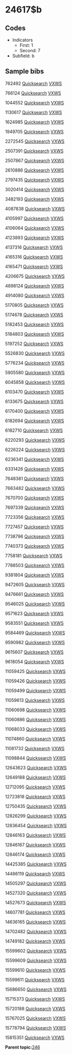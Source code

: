 # 24617$b

## Codes

-   Indicators
    -   First: 1
    -   Second: 7
-   Subfield: b

## Sample bibs

762492 [Quicksearch](https://search.library.yale.edu/catalog/762492) [VXWS](http://prodorbis.library.yale.edu:7014/vxws/GetHoldingsService?bibId=762492)

766124 [Quicksearch](https://search.library.yale.edu/catalog/766124) [VXWS](http://prodorbis.library.yale.edu:7014/vxws/GetHoldingsService?bibId=766124)

1044552 [Quicksearch](https://search.library.yale.edu/catalog/1044552) [VXWS](http://prodorbis.library.yale.edu:7014/vxws/GetHoldingsService?bibId=1044552)

1130617 [Quicksearch](https://search.library.yale.edu/catalog/1130617) [VXWS](http://prodorbis.library.yale.edu:7014/vxws/GetHoldingsService?bibId=1130617)

1624985 [Quicksearch](https://search.library.yale.edu/catalog/1624985) [VXWS](http://prodorbis.library.yale.edu:7014/vxws/GetHoldingsService?bibId=1624985)

1949705 [Quicksearch](https://search.library.yale.edu/catalog/1949705) [VXWS](http://prodorbis.library.yale.edu:7014/vxws/GetHoldingsService?bibId=1949705)

2272545 [Quicksearch](https://search.library.yale.edu/catalog/2272545) [VXWS](http://prodorbis.library.yale.edu:7014/vxws/GetHoldingsService?bibId=2272545)

2507391 [Quicksearch](https://search.library.yale.edu/catalog/2507391) [VXWS](http://prodorbis.library.yale.edu:7014/vxws/GetHoldingsService?bibId=2507391)

2507867 [Quicksearch](https://search.library.yale.edu/catalog/2507867) [VXWS](http://prodorbis.library.yale.edu:7014/vxws/GetHoldingsService?bibId=2507867)

2610886 [Quicksearch](https://search.library.yale.edu/catalog/2610886) [VXWS](http://prodorbis.library.yale.edu:7014/vxws/GetHoldingsService?bibId=2610886)

2797435 [Quicksearch](https://search.library.yale.edu/catalog/2797435) [VXWS](http://prodorbis.library.yale.edu:7014/vxws/GetHoldingsService?bibId=2797435)

3020414 [Quicksearch](https://search.library.yale.edu/catalog/3020414) [VXWS](http://prodorbis.library.yale.edu:7014/vxws/GetHoldingsService?bibId=3020414)

3482193 [Quicksearch](https://search.library.yale.edu/catalog/3482193) [VXWS](http://prodorbis.library.yale.edu:7014/vxws/GetHoldingsService?bibId=3482193)

4087838 [Quicksearch](https://search.library.yale.edu/catalog/4087838) [VXWS](http://prodorbis.library.yale.edu:7014/vxws/GetHoldingsService?bibId=4087838)

4105997 [Quicksearch](https://search.library.yale.edu/catalog/4105997) [VXWS](http://prodorbis.library.yale.edu:7014/vxws/GetHoldingsService?bibId=4105997)

4106064 [Quicksearch](https://search.library.yale.edu/catalog/4106064) [VXWS](http://prodorbis.library.yale.edu:7014/vxws/GetHoldingsService?bibId=4106064)

4123893 [Quicksearch](https://search.library.yale.edu/catalog/4123893) [VXWS](http://prodorbis.library.yale.edu:7014/vxws/GetHoldingsService?bibId=4123893)

4137316 [Quicksearch](https://search.library.yale.edu/catalog/4137316) [VXWS](http://prodorbis.library.yale.edu:7014/vxws/GetHoldingsService?bibId=4137316)

4165316 [Quicksearch](https://search.library.yale.edu/catalog/4165316) [VXWS](http://prodorbis.library.yale.edu:7014/vxws/GetHoldingsService?bibId=4165316)

4165471 [Quicksearch](https://search.library.yale.edu/catalog/4165471) [VXWS](http://prodorbis.library.yale.edu:7014/vxws/GetHoldingsService?bibId=4165471)

4206675 [Quicksearch](https://search.library.yale.edu/catalog/4206675) [VXWS](http://prodorbis.library.yale.edu:7014/vxws/GetHoldingsService?bibId=4206675)

4898124 [Quicksearch](https://search.library.yale.edu/catalog/4898124) [VXWS](http://prodorbis.library.yale.edu:7014/vxws/GetHoldingsService?bibId=4898124)

4914080 [Quicksearch](https://search.library.yale.edu/catalog/4914080) [VXWS](http://prodorbis.library.yale.edu:7014/vxws/GetHoldingsService?bibId=4914080)

5170805 [Quicksearch](https://search.library.yale.edu/catalog/5170805) [VXWS](http://prodorbis.library.yale.edu:7014/vxws/GetHoldingsService?bibId=5170805)

5174678 [Quicksearch](https://search.library.yale.edu/catalog/5174678) [VXWS](http://prodorbis.library.yale.edu:7014/vxws/GetHoldingsService?bibId=5174678)

5182453 [Quicksearch](https://search.library.yale.edu/catalog/5182453) [VXWS](http://prodorbis.library.yale.edu:7014/vxws/GetHoldingsService?bibId=5182453)

5184803 [Quicksearch](https://search.library.yale.edu/catalog/5184803) [VXWS](http://prodorbis.library.yale.edu:7014/vxws/GetHoldingsService?bibId=5184803)

5197252 [Quicksearch](https://search.library.yale.edu/catalog/5197252) [VXWS](http://prodorbis.library.yale.edu:7014/vxws/GetHoldingsService?bibId=5197252)

5526830 [Quicksearch](https://search.library.yale.edu/catalog/5526830) [VXWS](http://prodorbis.library.yale.edu:7014/vxws/GetHoldingsService?bibId=5526830)

5776234 [Quicksearch](https://search.library.yale.edu/catalog/5776234) [VXWS](http://prodorbis.library.yale.edu:7014/vxws/GetHoldingsService?bibId=5776234)

5905580 [Quicksearch](https://search.library.yale.edu/catalog/5905580) [VXWS](http://prodorbis.library.yale.edu:7014/vxws/GetHoldingsService?bibId=5905580)

6045858 [Quicksearch](https://search.library.yale.edu/catalog/6045858) [VXWS](http://prodorbis.library.yale.edu:7014/vxws/GetHoldingsService?bibId=6045858)

6103470 [Quicksearch](https://search.library.yale.edu/catalog/6103470) [VXWS](http://prodorbis.library.yale.edu:7014/vxws/GetHoldingsService?bibId=6103470)

6133675 [Quicksearch](https://search.library.yale.edu/catalog/6133675) [VXWS](http://prodorbis.library.yale.edu:7014/vxws/GetHoldingsService?bibId=6133675)

6170400 [Quicksearch](https://search.library.yale.edu/catalog/6170400) [VXWS](http://prodorbis.library.yale.edu:7014/vxws/GetHoldingsService?bibId=6170400)

6182694 [Quicksearch](https://search.library.yale.edu/catalog/6182694) [VXWS](http://prodorbis.library.yale.edu:7014/vxws/GetHoldingsService?bibId=6182694)

6182710 [Quicksearch](https://search.library.yale.edu/catalog/6182710) [VXWS](http://prodorbis.library.yale.edu:7014/vxws/GetHoldingsService?bibId=6182710)

6220293 [Quicksearch](https://search.library.yale.edu/catalog/6220293) [VXWS](http://prodorbis.library.yale.edu:7014/vxws/GetHoldingsService?bibId=6220293)

6226224 [Quicksearch](https://search.library.yale.edu/catalog/6226224) [VXWS](http://prodorbis.library.yale.edu:7014/vxws/GetHoldingsService?bibId=6226224)

6236341 [Quicksearch](https://search.library.yale.edu/catalog/6236341) [VXWS](http://prodorbis.library.yale.edu:7014/vxws/GetHoldingsService?bibId=6236341)

6331426 [Quicksearch](https://search.library.yale.edu/catalog/6331426) [VXWS](http://prodorbis.library.yale.edu:7014/vxws/GetHoldingsService?bibId=6331426)

7648381 [Quicksearch](https://search.library.yale.edu/catalog/7648381) [VXWS](http://prodorbis.library.yale.edu:7014/vxws/GetHoldingsService?bibId=7648381)

7663482 [Quicksearch](https://search.library.yale.edu/catalog/7663482) [VXWS](http://prodorbis.library.yale.edu:7014/vxws/GetHoldingsService?bibId=7663482)

7670700 [Quicksearch](https://search.library.yale.edu/catalog/7670700) [VXWS](http://prodorbis.library.yale.edu:7014/vxws/GetHoldingsService?bibId=7670700)

7697339 [Quicksearch](https://search.library.yale.edu/catalog/7697339) [VXWS](http://prodorbis.library.yale.edu:7014/vxws/GetHoldingsService?bibId=7697339)

7723356 [Quicksearch](https://search.library.yale.edu/catalog/7723356) [VXWS](http://prodorbis.library.yale.edu:7014/vxws/GetHoldingsService?bibId=7723356)

7727457 [Quicksearch](https://search.library.yale.edu/catalog/7727457) [VXWS](http://prodorbis.library.yale.edu:7014/vxws/GetHoldingsService?bibId=7727457)

7738796 [Quicksearch](https://search.library.yale.edu/catalog/7738796) [VXWS](http://prodorbis.library.yale.edu:7014/vxws/GetHoldingsService?bibId=7738796)

7740373 [Quicksearch](https://search.library.yale.edu/catalog/7740373) [VXWS](http://prodorbis.library.yale.edu:7014/vxws/GetHoldingsService?bibId=7740373)

7758181 [Quicksearch](https://search.library.yale.edu/catalog/7758181) [VXWS](http://prodorbis.library.yale.edu:7014/vxws/GetHoldingsService?bibId=7758181)

7788503 [Quicksearch](https://search.library.yale.edu/catalog/7788503) [VXWS](http://prodorbis.library.yale.edu:7014/vxws/GetHoldingsService?bibId=7788503)

9381804 [Quicksearch](https://search.library.yale.edu/catalog/9381804) [VXWS](http://prodorbis.library.yale.edu:7014/vxws/GetHoldingsService?bibId=9381804)

9472605 [Quicksearch](https://search.library.yale.edu/catalog/9472605) [VXWS](http://prodorbis.library.yale.edu:7014/vxws/GetHoldingsService?bibId=9472605)

9476661 [Quicksearch](https://search.library.yale.edu/catalog/9476661) [VXWS](http://prodorbis.library.yale.edu:7014/vxws/GetHoldingsService?bibId=9476661)

9546025 [Quicksearch](https://search.library.yale.edu/catalog/9546025) [VXWS](http://prodorbis.library.yale.edu:7014/vxws/GetHoldingsService?bibId=9546025)

9571623 [Quicksearch](https://search.library.yale.edu/catalog/9571623) [VXWS](http://prodorbis.library.yale.edu:7014/vxws/GetHoldingsService?bibId=9571623)

9583551 [Quicksearch](https://search.library.yale.edu/catalog/9583551) [VXWS](http://prodorbis.library.yale.edu:7014/vxws/GetHoldingsService?bibId=9583551)

9584469 [Quicksearch](https://search.library.yale.edu/catalog/9584469) [VXWS](http://prodorbis.library.yale.edu:7014/vxws/GetHoldingsService?bibId=9584469)

9590982 [Quicksearch](https://search.library.yale.edu/catalog/9590982) [VXWS](http://prodorbis.library.yale.edu:7014/vxws/GetHoldingsService?bibId=9590982)

9615607 [Quicksearch](https://search.library.yale.edu/catalog/9615607) [VXWS](http://prodorbis.library.yale.edu:7014/vxws/GetHoldingsService?bibId=9615607)

9618054 [Quicksearch](https://search.library.yale.edu/catalog/9618054) [VXWS](http://prodorbis.library.yale.edu:7014/vxws/GetHoldingsService?bibId=9618054)

11059425 [Quicksearch](https://search.library.yale.edu/catalog/11059425) [VXWS](http://prodorbis.library.yale.edu:7014/vxws/GetHoldingsService?bibId=11059425)

11059426 [Quicksearch](https://search.library.yale.edu/catalog/11059426) [VXWS](http://prodorbis.library.yale.edu:7014/vxws/GetHoldingsService?bibId=11059426)

11059499 [Quicksearch](https://search.library.yale.edu/catalog/11059499) [VXWS](http://prodorbis.library.yale.edu:7014/vxws/GetHoldingsService?bibId=11059499)

11059613 [Quicksearch](https://search.library.yale.edu/catalog/11059613) [VXWS](http://prodorbis.library.yale.edu:7014/vxws/GetHoldingsService?bibId=11059613)

11060698 [Quicksearch](https://search.library.yale.edu/catalog/11060698) [VXWS](http://prodorbis.library.yale.edu:7014/vxws/GetHoldingsService?bibId=11060698)

11060886 [Quicksearch](https://search.library.yale.edu/catalog/11060886) [VXWS](http://prodorbis.library.yale.edu:7014/vxws/GetHoldingsService?bibId=11060886)

11068033 [Quicksearch](https://search.library.yale.edu/catalog/11068033) [VXWS](http://prodorbis.library.yale.edu:7014/vxws/GetHoldingsService?bibId=11068033)

11074860 [Quicksearch](https://search.library.yale.edu/catalog/11074860) [VXWS](http://prodorbis.library.yale.edu:7014/vxws/GetHoldingsService?bibId=11074860)

11081732 [Quicksearch](https://search.library.yale.edu/catalog/11081732) [VXWS](http://prodorbis.library.yale.edu:7014/vxws/GetHoldingsService?bibId=11081732)

11098844 [Quicksearch](https://search.library.yale.edu/catalog/11098844) [VXWS](http://prodorbis.library.yale.edu:7014/vxws/GetHoldingsService?bibId=11098844)

12643623 [Quicksearch](https://search.library.yale.edu/catalog/12643623) [VXWS](http://prodorbis.library.yale.edu:7014/vxws/GetHoldingsService?bibId=12643623)

12649188 [Quicksearch](https://search.library.yale.edu/catalog/12649188) [VXWS](http://prodorbis.library.yale.edu:7014/vxws/GetHoldingsService?bibId=12649188)

12712095 [Quicksearch](https://search.library.yale.edu/catalog/12712095) [VXWS](http://prodorbis.library.yale.edu:7014/vxws/GetHoldingsService?bibId=12712095)

12723818 [Quicksearch](https://search.library.yale.edu/catalog/12723818) [VXWS](http://prodorbis.library.yale.edu:7014/vxws/GetHoldingsService?bibId=12723818)

12750435 [Quicksearch](https://search.library.yale.edu/catalog/12750435) [VXWS](http://prodorbis.library.yale.edu:7014/vxws/GetHoldingsService?bibId=12750435)

12826299 [Quicksearch](https://search.library.yale.edu/catalog/12826299) [VXWS](http://prodorbis.library.yale.edu:7014/vxws/GetHoldingsService?bibId=12826299)

12836454 [Quicksearch](https://search.library.yale.edu/catalog/12836454) [VXWS](http://prodorbis.library.yale.edu:7014/vxws/GetHoldingsService?bibId=12836454)

12846163 [Quicksearch](https://search.library.yale.edu/catalog/12846163) [VXWS](http://prodorbis.library.yale.edu:7014/vxws/GetHoldingsService?bibId=12846163)

12846167 [Quicksearch](https://search.library.yale.edu/catalog/12846167) [VXWS](http://prodorbis.library.yale.edu:7014/vxws/GetHoldingsService?bibId=12846167)

12846174 [Quicksearch](https://search.library.yale.edu/catalog/12846174) [VXWS](http://prodorbis.library.yale.edu:7014/vxws/GetHoldingsService?bibId=12846174)

14425385 [Quicksearch](https://search.library.yale.edu/catalog/14425385) [VXWS](http://prodorbis.library.yale.edu:7014/vxws/GetHoldingsService?bibId=14425385)

14486119 [Quicksearch](https://search.library.yale.edu/catalog/14486119) [VXWS](http://prodorbis.library.yale.edu:7014/vxws/GetHoldingsService?bibId=14486119)

14505297 [Quicksearch](https://search.library.yale.edu/catalog/14505297) [VXWS](http://prodorbis.library.yale.edu:7014/vxws/GetHoldingsService?bibId=14505297)

14527320 [Quicksearch](https://search.library.yale.edu/catalog/14527320) [VXWS](http://prodorbis.library.yale.edu:7014/vxws/GetHoldingsService?bibId=14527320)

14527673 [Quicksearch](https://search.library.yale.edu/catalog/14527673) [VXWS](http://prodorbis.library.yale.edu:7014/vxws/GetHoldingsService?bibId=14527673)

14607781 [Quicksearch](https://search.library.yale.edu/catalog/14607781) [VXWS](http://prodorbis.library.yale.edu:7014/vxws/GetHoldingsService?bibId=14607781)

14636165 [Quicksearch](https://search.library.yale.edu/catalog/14636165) [VXWS](http://prodorbis.library.yale.edu:7014/vxws/GetHoldingsService?bibId=14636165)

14702482 [Quicksearch](https://search.library.yale.edu/catalog/14702482) [VXWS](http://prodorbis.library.yale.edu:7014/vxws/GetHoldingsService?bibId=14702482)

14749182 [Quicksearch](https://search.library.yale.edu/catalog/14749182) [VXWS](http://prodorbis.library.yale.edu:7014/vxws/GetHoldingsService?bibId=14749182)

15599602 [Quicksearch](https://search.library.yale.edu/catalog/15599602) [VXWS](http://prodorbis.library.yale.edu:7014/vxws/GetHoldingsService?bibId=15599602)

15599609 [Quicksearch](https://search.library.yale.edu/catalog/15599609) [VXWS](http://prodorbis.library.yale.edu:7014/vxws/GetHoldingsService?bibId=15599609)

15599610 [Quicksearch](https://search.library.yale.edu/catalog/15599610) [VXWS](http://prodorbis.library.yale.edu:7014/vxws/GetHoldingsService?bibId=15599610)

15599611 [Quicksearch](https://search.library.yale.edu/catalog/15599611) [VXWS](http://prodorbis.library.yale.edu:7014/vxws/GetHoldingsService?bibId=15599611)

15686650 [Quicksearch](https://search.library.yale.edu/catalog/15686650) [VXWS](http://prodorbis.library.yale.edu:7014/vxws/GetHoldingsService?bibId=15686650)

15715373 [Quicksearch](https://search.library.yale.edu/catalog/15715373) [VXWS](http://prodorbis.library.yale.edu:7014/vxws/GetHoldingsService?bibId=15715373)

15720188 [Quicksearch](https://search.library.yale.edu/catalog/15720188) [VXWS](http://prodorbis.library.yale.edu:7014/vxws/GetHoldingsService?bibId=15720188)

15767025 [Quicksearch](https://search.library.yale.edu/catalog/15767025) [VXWS](http://prodorbis.library.yale.edu:7014/vxws/GetHoldingsService?bibId=15767025)

15778794 [Quicksearch](https://search.library.yale.edu/catalog/15778794) [VXWS](http://prodorbis.library.yale.edu:7014/vxws/GetHoldingsService?bibId=15778794)

15815351 [Quicksearch](https://search.library.yale.edu/catalog/15815351) [VXWS](http://prodorbis.library.yale.edu:7014/vxws/GetHoldingsService?bibId=15815351)

**Parent topic:**[246](../../tags/246/246.md)

